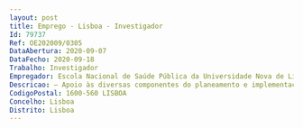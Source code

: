 ```yaml
--- 
layout: post
title: Emprego - Lisboa - Investigador
Id: 79737
Ref: OE202009/0305
DataAbertura: 2020-09-07
DataFecho: 2020-09-18
Trabalho: Investigador
Empregador: Escola Nacional de Saúde Pública da Universidade Nova de Lisboa - NOVA National School of Public Hea
Descricao: — Apoio às diversas componentes do planeamento e implementação de estudos quantitativos, nomeadamente revisão de literatura, processos de amostragem, definição da amostra,recolha de Informação em bases de dados, desenvolvimento de instrumentos de recolha dedados, entre outros — Apoio e colaboração em análise de dados de estudos quantitativos— Elaboração de artigos e Disseminação dos resultados.
CodigoPostal: 1600-560 LISBOA
Concelho: Lisboa
Distrito: Lisboa
--- 
```


